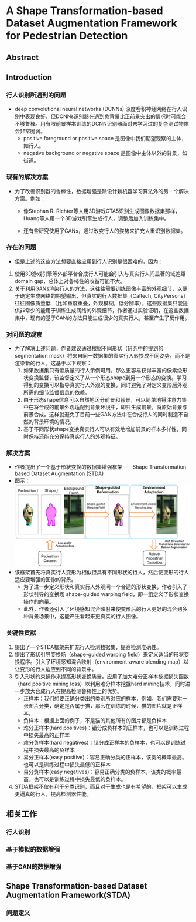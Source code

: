 # A Shape Transformation-based Dataset Augmentation Framework for Pedestrian Detection

## Abstract

## Introduction

### 行人识别所遇到的问题

* deep convolutional neural networks (DCNNs) 深度卷积神经网络在行人识别中表现良好，但DCNNs识别器在遇到负背景比正前景突出的情况时可能会不够鲁棒。用有限前景样本训练的DCNN识别器面对未学习过的复杂测试物体会非常脆弱。
  * positive foreground or positive space 是图像中我们期望观察的主体，如行人。
  * negative background or negative space 是图像中主体以外的背景，如街道。

### 现有的解决方案

* 为了改善识别器的鲁棒性，数据增强是除设计新机器学习算法外的另一个解决方案。例如：
  * 像Stephan R. Richter等人用3D游戏GTA5识别生成图像数据集那样，Huang等人用一个3D游戏引擎生成行人，调整后加入训练集中。

  * 还有些研究使用了GANs，通过改变行人的姿势来扩充人重识别数据集。

### 存在的问题

* 但是上述的这些方法想要直接应用到行人识别是很困难的，因为：

1. 使用3D游戏引擎等外部平台合成行人可能会引入与真实行人间显著的域差距domain gap，总体上对鲁棒性的收益可能不大。
2. 关于利用GANs渲染行人的方法，这往往需要训练图像丰富的外观细节，以便于确定生成网络的期望输出，但真实的行人数据集（Caltech, CityPersons）往往图像质量低 （比如重度重叠，外观模糊，低分辨率），这些数据集只能提供非常少的能用于训练生成网络的外观细节，作者通过实验证明，在这些数据集中，现有的基于GAN的方法只能生成很少的真实行人，甚至产生了反作用。

### 对问题的观察

* 为了解决上述问题，作者建议通过根据不同形状（研究中的提到的segmentation mask）将来自同一数据集的真实行人转换成不同姿势，而不是渲染新的行人。这基于以下观察：
  1. 如果数据集只有低质量的行人示例可用，那么更容易获得丰富的像素级形状变换监督，该监督定义了从一个形态shape到另一个形态的变换。学习得到的变换可以指导真实行人外观的变换，同时避免了对定义变形后外观所需的细节监督信息的依赖。
  2. 由于形态shape信息可以自然地区分前景和背景，可以简单地将注意力集中在将合成的前景外观适配到背景环境中，即只生成前景，将原始背景与前景合成。这样就避免了目前一些GAN方法中在合成行人的同时制造不自然的背景环境的情况。
  3. 基于不同形状shape变换真实行人可以有效地增加前景的样本多样性，同时保持还能充分保持真实行人的外观特征。

### 解决方案

* 作者提出了一个基于形状变换的数据集增强框架——Shape Transformation based Dataset Augmentation (STDA)
* 图示：![](https://raw.githubusercontent.com/Erostrate9/img/main/20211213172947.png)
* 该框架首先将真实行人变形为相似但具有不同形状的行人，然后使变形的行人适应要增强的图像的背景。
  * 为了进一步定义形状和真实行人外观间一个合适的形状变换，作者引入了形状引导的变换场 shape-guided warping field，即一组定义了形状变换操作的向量。
  * 此外，作者还引入了环境感知混合映射来使变形后的行人更好的混合到多种背景场景中，这能产生看起来更真实的行人图像。

### 关键性贡献

1. 提出了一个STDA框架来扩充行人检测数据集，提高检测准确性。
2. 提出了形状引导变换场（shape-guided warping field）来定义适当的形状变换程序。引入了环境感知混合映射（environment-aware blending map）以让变形的行人适应到不同的背景中。
3. 引入形状约束操作来提高形状变换质量。应用了加大难分正样本挖掘损失函数（hard positive mining loss）以利用难分样本挖掘hard mining技术，同时进一步放大合成行人在提高检测鲁棒性上的优势。
   - 正样本：我们想要正确分类出的类别所对应的样本，例如，我们需要对一张图片分类，确定是否属于猫，那么在训练的时候，猫的图片就是正样本。
   - 负样本：根据上面的例子，不是猫的其他所有的图片都是负样本
   - 难分正样本(hard positives)：错分成负样本的正样本，也可以是训练过程中损失最高的正样本
   - 难分负样本(hard negatives)：错分成正样本的负样本，也可以是训练过程中损失最高的负样本
   - 易分正样本(easy positive)：容易正确分类的正样本，该类的概率最高。也可以是训练过程中损失最低的正样本
   - 易分负样本(easy negatives)：容易正确分类的负样本，该类的概率最高。也可以是训练过程中损失最低的负样本。
4. STDA框架不仅有利于分类识别，而且对于生成也是有希望的，框架可以生成更逼真的行人，提高检测器性能。

## 相关工作

### 行人识别

### 基于模拟的数据增强

### 基于GAN的数据增强

## Shape Transformation-based Dataset Augmentation Framework(STDA)

### 问题定义

